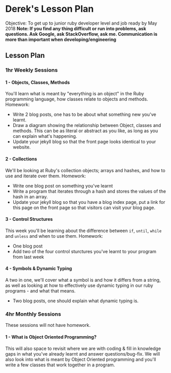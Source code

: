 # Derek's Lesson Plan

Objective: To get up to junior ruby developer level and job ready by May 2018
__Note: If you find any thing difficult or run into problems, ask questions. Ask Google, ask StackOverflow, ask me. Communication is more than important when developing/engineering__

## Lesson Plan

### 1hr Weekly Sessions

#### 1 - Objects, Classes, Methods
You'll learn what is meant by "everything is an object" in the Ruby programming language, how classes relate to objects and methods.
Homework:
  - Write 2 blog posts, one has to be about what something new you've learnt.
  - Draw a diagram showing the relationship between Object, classes and methods. This can be as literal or abstract as you like, as long as you can explain what's happening.
  - Update your jekyll blog so that the front page looks identical to your website.
  
#### 2 - Collections
We'll be looking at Ruby's collection objects; arrays and hashes, and how to use and iterate over them.
Homework:
  - Write one blog post on something you've learnt
  - Write a program that iterates through a hash and stores the values of the hash in an array.
  - Update your jekyll blog so that you have a blog index page, put a link for this page on the front page so that visitors can visit your blog page.
  
#### 3 - Control Structures
This week you'll be learning about the difference between `if`, `until`, `while` and `unless` and when to use them.
Homework:
- One blog post
- Add two of the four control sturctures you've learnt to your program from last week

#### 4 - Symbols & Dynamic Typing
A two in one, we'll cover what a symbol is and how it differs from a string, as well as looking at how to effectively use dynamic typing in our ruby programs - and what that means.
- Two blog posts, one should explain what dynamic typing is.

### 4hr Monthly Sessions
These sessions will not have homework.

#### 1 - What is Object Oriented Programming?
This will also space to revisit where we are with coding & fill in knowledge gaps in what you've already learnt and answer questions/bug-fix. We will also look into what is meant by Object Oriented programming and you'll write a few classes that work together in a program.
